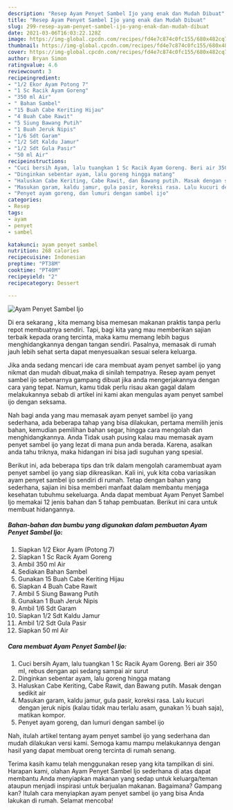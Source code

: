 ```yaml
---
description: "Resep Ayam Penyet Sambel Ijo yang enak dan Mudah Dibuat"
title: "Resep Ayam Penyet Sambel Ijo yang enak dan Mudah Dibuat"
slug: 299-resep-ayam-penyet-sambel-ijo-yang-enak-dan-mudah-dibuat
date: 2021-03-06T16:03:22.128Z
image: https://img-global.cpcdn.com/recipes/fd4e7c874c0fc155/680x482cq70/ayam-penyet-sambel-ijo-foto-resep-utama.jpg
thumbnail: https://img-global.cpcdn.com/recipes/fd4e7c874c0fc155/680x482cq70/ayam-penyet-sambel-ijo-foto-resep-utama.jpg
cover: https://img-global.cpcdn.com/recipes/fd4e7c874c0fc155/680x482cq70/ayam-penyet-sambel-ijo-foto-resep-utama.jpg
author: Bryan Simon
ratingvalue: 4.6
reviewcount: 3
recipeingredient:
- "1/2 Ekor Ayam Potong 7"
- "1 Sc Racik Ayam Goreng"
- "350 ml Air"
- " Bahan Sambel"
- "15 Buah Cabe Keriting Hijau"
- "4 Buah Cabe Rawit"
- "5 Siung Bawang Putih"
- "1 Buah Jeruk Nipis"
- "1/6 Sdt Garam"
- "1/2 Sdt Kaldu Jamur"
- "1/2 Sdt Gula Pasir"
- "50 ml Air"
recipeinstructions:
- "Cuci bersih Ayam, lalu tuangkan 1 Sc Racik Ayam Goreng. Beri air 350 ml, rebus dengan api sedang sampai air surut"
- "Dinginkan sebentar ayam, lalu goreng hingga matang"
- "Haluskan Cabe Keriting, Cabe Rawit, dan Bawang putih. Masak dengan sedikit air"
- "Masukan garam, kaldu jamur, gula pasir, koreksi rasa. Lalu kucuri dengan jeruk nipis (kalau tidak mau terlalu asam, gunakan ½ buah saja), matikan kompor."
- "Penyet ayam goreng, dan lumuri dengan sambel ijo"
categories:
- Resep
tags:
- ayam
- penyet
- sambel

katakunci: ayam penyet sambel 
nutrition: 268 calories
recipecuisine: Indonesian
preptime: "PT38M"
cooktime: "PT40M"
recipeyield: "2"
recipecategory: Dessert

---
```



![Ayam Penyet Sambel Ijo](https://img-global.cpcdn.com/recipes/fd4e7c874c0fc155/680x482cq70/ayam-penyet-sambel-ijo-foto-resep-utama.jpg)

Di era  sekarang , kita memang bisa memesan makanan praktis tanpa perlu repot membuatnya sendiri. Tapi, bagi kita yang mau memberikan sajian terbaik kepada orang tercinta, maka kamu memang lebih bagus menghidangkannya dengan tangan sendiri. Pasalnya, memasak di rumah jauh lebih sehat serta dapat menyesuaikan sesuai selera keluarga.

Jika anda sedang mencari ide cara membuat ayam penyet sambel ijo yang nikmat dan mudah dibuat,maka di sinilah tempatnya. Resep ayam penyet sambel ijo  sebenarnya gampang dibuat jika anda mengerjakannya dengan cara yang tepat. Namun, kamu tidak perlu risau akan gagal dalam melakukannya 
sebab di artikel ini kami akan mengulas ayam penyet sambel ijo dengan seksama.  



Nah bagi anda yang mau memasak ayam penyet sambel ijo yang sederhana, ada beberapa tahap yang bisa dilakukan, pertama memilih jenis bahan, kemudian pemilihan bahan segar, hingga cara mengolah dan menghidangkannya. Anda Tidak usah pusing kalau mau memasak ayam penyet sambel ijo yang lezat di mana pun anda berada. Karena, asalkan anda  tahu triknya, maka hidangan ini bisa jadi suguhan yang spesial.

Berikut ini, ada beberapa tips dan trik dalam mengolah caramembuat ayam penyet sambel ijo yang siap dikreasikan. Kali ini, yuk kita coba variasikan ayam penyet sambel ijo sendiri di rumah. Tetap dengan bahan yang sederhana, sajian ini bisa memberi manfaat dalam membantu menjaga kesehatan tubuhmu sekeluarga. Anda dapat membuat Ayam Penyet Sambel Ijo memakai 12 jenis bahan dan 5 tahap pembuatan. Berikut ini cara untuk membuat hidangannya.

<!--inarticleads1-->

##### Bahan-bahan dan bumbu yang digunakan dalam pembuatan Ayam Penyet Sambel Ijo:

1. Siapkan 1/2 Ekor Ayam (Potong 7)
1. Siapkan 1 Sc Racik Ayam Goreng
1. Ambil 350 ml Air
1. Sediakan  Bahan Sambel
1. Gunakan 15 Buah Cabe Keriting Hijau
1. Siapkan 4 Buah Cabe Rawit
1. Ambil 5 Siung Bawang Putih
1. Gunakan 1 Buah Jeruk Nipis
1. Ambil 1/6 Sdt Garam
1. Siapkan 1/2 Sdt Kaldu Jamur
1. Ambil 1/2 Sdt Gula Pasir
1. Siapkan 50 ml Air




<!--inarticleads2-->

##### Cara membuat Ayam Penyet Sambel Ijo:

1. Cuci bersih Ayam, lalu tuangkan 1 Sc Racik Ayam Goreng. Beri air 350 ml, rebus dengan api sedang sampai air surut
1. Dinginkan sebentar ayam, lalu goreng hingga matang
1. Haluskan Cabe Keriting, Cabe Rawit, dan Bawang putih. Masak dengan sedikit air
1. Masukan garam, kaldu jamur, gula pasir, koreksi rasa. Lalu kucuri dengan jeruk nipis (kalau tidak mau terlalu asam, gunakan ½ buah saja), matikan kompor.
1. Penyet ayam goreng, dan lumuri dengan sambel ijo




Nah, itulah artikel tentang  ayam penyet sambel ijo  yang sederhana dan mudah dilakukan versi kami. Semoga kamu mampu melakukannya dengan hasil yang dapat membuat oreng tercinta di rumah senang. 

Terima kasih kamu telah menggunakan resep yang kita tampilkan di sini. Harapan kami, olahan  Ayam Penyet Sambel Ijo sederhana di atas dapat membantu Anda menyiapkan makanan yang sedap untuk keluarga/teman ataupun menjadi inspirasi untuk berjualan makanan. Bagaimana? Gampang kan? Itulah cara menyiapkan ayam penyet sambel ijo yang bisa Anda lakukan di rumah. Selamat mencoba!

